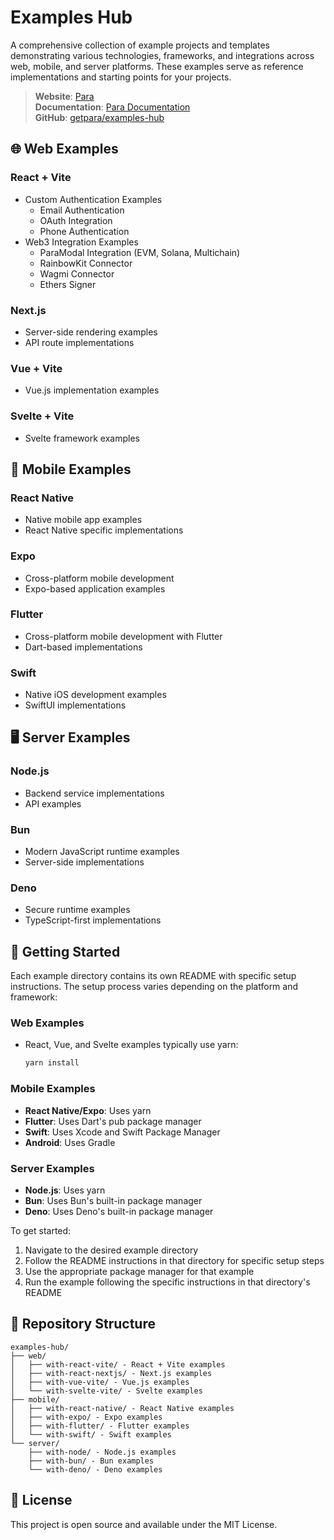 # Examples Hub

A comprehensive collection of example projects and templates demonstrating various technologies, frameworks, and integrations across web, mobile, and server platforms. These examples serve as reference implementations and starting points for your projects.

> **Website**: [Para](https://getpara.com)  
> **Documentation**: [Para Documentation](https://docs.getpara.com)  
> **GitHub**: [getpara/examples-hub](https://github.com/getpara/examples-hub)

## 🌐 Web Examples

### React + Vite

- Custom Authentication Examples
  - Email Authentication
  - OAuth Integration
  - Phone Authentication
- Web3 Integration Examples
  - ParaModal Integration (EVM, Solana, Multichain)
  - RainbowKit Connector
  - Wagmi Connector
  - Ethers Signer

### Next.js

- Server-side rendering examples
- API route implementations

### Vue + Vite

- Vue.js implementation examples

### Svelte + Vite

- Svelte framework examples

## 📱 Mobile Examples

### React Native

- Native mobile app examples
- React Native specific implementations

### Expo

- Cross-platform mobile development
- Expo-based application examples

### Flutter

- Cross-platform mobile development with Flutter
- Dart-based implementations

### Swift

- Native iOS development examples
- SwiftUI implementations

## 🖥️ Server Examples

### Node.js

- Backend service implementations
- API examples

### Bun

- Modern JavaScript runtime examples
- Server-side implementations

### Deno

- Secure runtime examples
- TypeScript-first implementations

## 🚀 Getting Started

Each example directory contains its own README with specific setup instructions. The setup process varies depending on the platform and framework:

### Web Examples

- React, Vue, and Svelte examples typically use yarn:
  ```bash
  yarn install
  ```

### Mobile Examples

- **React Native/Expo**: Uses yarn
- **Flutter**: Uses Dart's pub package manager
- **Swift**: Uses Xcode and Swift Package Manager
- **Android**: Uses Gradle

### Server Examples

- **Node.js**: Uses yarn
- **Bun**: Uses Bun's built-in package manager
- **Deno**: Uses Deno's built-in package manager

To get started:

1. Navigate to the desired example directory
2. Follow the README instructions in that directory for specific setup steps
3. Use the appropriate package manager for that example
4. Run the example following the specific instructions in that directory's README

## 📂 Repository Structure

```
examples-hub/
├── web/
│   ├── with-react-vite/ - React + Vite examples
│   ├── with-react-nextjs/ - Next.js examples
│   ├── with-vue-vite/ - Vue.js examples
│   └── with-svelte-vite/ - Svelte examples
├── mobile/
│   ├── with-react-native/ - React Native examples
│   ├── with-expo/ - Expo examples
│   ├── with-flutter/ - Flutter examples
│   └── with-swift/ - Swift examples
└── server/
    ├── with-node/ - Node.js examples
    ├── with-bun/ - Bun examples
    └── with-deno/ - Deno examples
```

## 📝 License

This project is open source and available under the MIT License.
